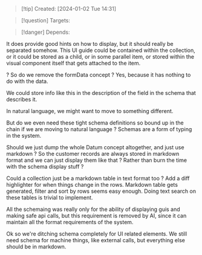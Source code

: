 
>[!tip] Created: [2024-01-02 Tue 14:31]

>[!question] Targets: 

>[!danger] Depends: 

It does provide good hints on how to display, but it should really be separated somehow.
This UI guide could be contained within the collection, or it could be stored as a child, or in some parallel item, or stored within the visual component itself that gets attached to the item.

? So do we remove the formData concept ?  Yes, because it has nothing to do with the data.

We could store info like this in the description of the field in the schema that describes it.

In natural language, we might want to move to something different.

But do we even need these tight schema definitions so bound up in the chain if we are moving to natural language ?  Schemas are a form of typing in the system.

Should we just dump the whole Datum concept altogether, and just use markdown ?
So the customer records are always stored in markdown format and we can just display them like that ?
Rather than burn the time with the schema display stuff ?

Could a collection just be a markdown table in text format too ?
Add a diff highlighter for when things change in the rows.
Markdown table gets generated, filter and sort by rows seems easy enough.
Doing text search on these tables is trivial to implement.

All the schemaing was really only for the ability of displaying guis and making safe api calls, but this requirement is removed by AI, since it can maintain all the format requirements of the system.

Ok so we're ditching schema completely for UI related elements.
We still need schema for machine things, like external calls, but everything else should be in markdown.